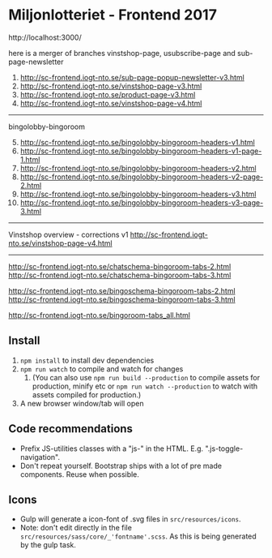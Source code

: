 Miljonlotteriet - Frontend 2017
=================

http://localhost:3000/

here is a merger of branches vinstshop-page, usubscribe-page and sub-page-newsletter

1. http://sc-frontend.iogt-nto.se/sub-page-popup-newsletter-v3.html
2. http://sc-frontend.iogt-nto.se/vinstshop-page-v3.html
3. http://sc-frontend.iogt-nto.se/product-page-v3.html
4. http://sc-frontend.iogt-nto.se/vinstshop-page-v4.html

-----
bingolobby-bingoroom 

5. http://sc-frontend.iogt-nto.se/bingolobby-bingoroom-headers-v1.html
6. http://sc-frontend.iogt-nto.se/bingolobby-bingoroom-headers-v1-page-1.html
5. http://sc-frontend.iogt-nto.se/bingolobby-bingoroom-headers-v2.html
6. http://sc-frontend.iogt-nto.se/bingolobby-bingoroom-headers-v2-page-2.html
5. http://sc-frontend.iogt-nto.se/bingolobby-bingoroom-headers-v3.html
6. http://sc-frontend.iogt-nto.se/bingolobby-bingoroom-headers-v3-page-3.html

-----
Vinstshop overview - corrections v1
http://sc-frontend.iogt-nto.se/vinstshop-page-v4.html


----- 


http://sc-frontend.iogt-nto.se/chatschema-bingoroom-tabs-2.html
http://sc-frontend.iogt-nto.se/chatschema-bingoroom-tabs-3.html

http://sc-frontend.iogt-nto.se/bingoschema-bingoroom-tabs-2.html
http://sc-frontend.iogt-nto.se/bingoschema-bingoroom-tabs-3.html


http://sc-frontend.iogt-nto.se/bingoroom-tabs_all.html



## Install
1. `npm install` to install dev dependencies
2. `npm run watch` to compile and watch for changes
    1. (You can also use `npm run build --production` to compile assets for production, minify etc or `npm run watch --production` to watch with assets compiled for production.)
3. A new browser window/tab will open

## Code recommendations
* Prefix JS-utilities classes with a "js-" in the HTML. E.g. ".js-toggle-navigation".
* Don't repeat yourself. Bootstrap ships with a lot of pre made components. Reuse when possible.

## Icons
* Gulp will generate a icon-font of .svg files in `src/resources/icons`.
* Note: don't edit directly in the file `src/resources/sass/core/_'fontname'.scss`. As this is being generated by the gulp task.
